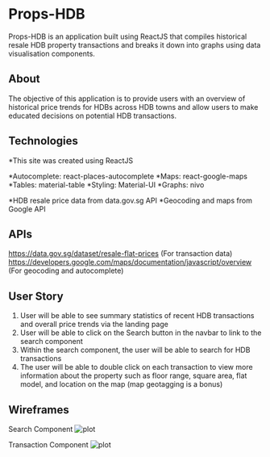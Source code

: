 # Props-HDB
Props-HDB is an application built using ReactJS that compiles historical resale HDB property transactions and breaks it down into graphs using data visualisation components.

## About
The objective of this application is to provide users with an overview of historical price trends for HDBs across HDB towns and allow users to make educated decisions on potential HDB transactions. 

## Technologies
*This site was created using ReactJS

*Autocomplete: react-places-autocomplete
*Maps: react-google-maps
*Tables: material-table
*Styling: Material-UI
*Graphs: nivo

*HDB resale price data from data.gov.sg API
*Geocoding and maps from Google API

## APIs
https://data.gov.sg/dataset/resale-flat-prices (For transaction data)
https://developers.google.com/maps/documentation/javascript/overview (For geocoding and autocomplete)

## User Story
1) User will be able to see summary statistics of recent HDB transactions and overall price trends via the landing page
2) User will be able to click on the Search button in the navbar to link to the search component
3) Within the search component, the user will be able to search for HDB transactions
4) The user will be able to double click on each transaction to view more information about the property such as floor range, square area, flat model, and location on the map (map geotagging is a bonus)

## Wireframes
Search Component
![plot](/Images/SearchComponent.jpg)

Transaction Component
![plot](/Images/TransactionComponent.jpg)
